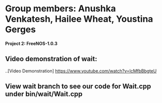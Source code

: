 # Group members: Anushka Venkatesh, Hailee Wheat, Youstina Gerges
#### Project 2: FreeNOS-1.0.3
## Video demonstration of wait:
..[Video Demonstration] https://www.youtube.com/watch?v=lcMfbBbgteU
## View wait branch to see our code for Wait.cpp under bin/wait/Wait.cpp
